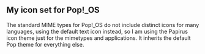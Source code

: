 
## My icon set for Pop!_OS

The standard MIME types for Pop!_OS do not include distinct icons for many languages, using the
default text icon instead, so I am using the Papirus icon theme just for the mimetypes and
applications. It inherits the default Pop theme for everything else.
